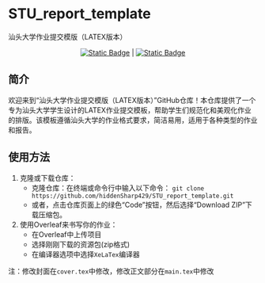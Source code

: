 <!--
 * @Author: hiddenSharp429 z404878860@163.com
 * @Date: 2024-07-14 09:56:40
 * @LastEditors: hiddenSharp429 z404878860@163.com
 * @LastEditTime: 2024-07-14 10:12:11
 * @FilePath: /STU-report-template/README_CN.md
 * @Description: 这是默认设置,请设置`customMade`, 打开koroFileHeader查看配置 进行设置: https://github.com/OBKoro1/koro1FileHeader/wiki/%E9%85%8D%E7%BD%AE
-->
# STU_report_template
汕头大学作业提交模版（LATEX版本）
<div align="center">
  
  [![Static Badge](https://img.shields.io/badge/%E7%AE%80%E4%BD%93%E4%B8%AD%E6%96%87-%40hiddenSharp429-red)](https://github.com/hiddenSharp429/STU_report_template/README_CN.md)    |  [![Static Badge](https://img.shields.io/badge/English-%40hiddenSharp429-blue)](https://github.com/hiddenSharp429/STU_report_template/README.md)  
  
</div>

## 简介
欢迎来到“汕头大学作业提交模版（LATEX版本）”GitHub仓库！本仓库提供了一个专为汕头大学学生设计的LATEX作业提交模板，帮助学生们规范化和美观化作业的排版。该模板遵循汕头大学的作业格式要求，简洁易用，适用于各种类型的作业和报告。

## 使用方法
1. 克隆或下载仓库：
    - 克隆仓库：在终端或命令行中输入以下命令：
    `git clone https://github.com/hiddenSharp429/STU_report_template.git`
    - 或者，点击仓库页面上的绿色“Code”按钮，然后选择“Download ZIP”下载压缩包。
2. 使用Overleaf来书写你的作业：
    - 在Overleaf中上传项目
    - 选择刚刚下载的资源包(zip格式)
    - 在编译器选项中选择`XeLaTex`编译器

注：修改封面在`cover.tex`中修改，修改正文部分在`main.tex`中修改